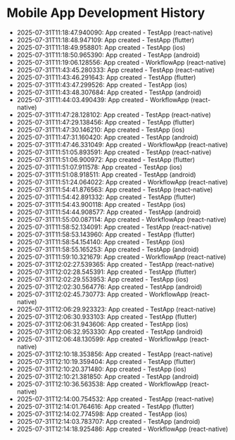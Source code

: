 # Mobile App Development History

- 2025-07-31T11:18:47.940090: App created - TestApp (react-native)
- 2025-07-31T11:18:48.947109: App created - TestApp (flutter)
- 2025-07-31T11:18:49.958801: App created - TestApp (ios)
- 2025-07-31T11:18:50.965390: App created - TestApp (android)
- 2025-07-31T11:19:06.128556: App created - WorkflowApp (react-native)
- 2025-07-31T11:43:45.280333: App created - TestApp (react-native)
- 2025-07-31T11:43:46.291643: App created - TestApp (flutter)
- 2025-07-31T11:43:47.299526: App created - TestApp (ios)
- 2025-07-31T11:43:48.307684: App created - TestApp (android)
- 2025-07-31T11:44:03.490439: App created - WorkflowApp (react-native)
- 2025-07-31T11:47:28.128102: App created - TestApp (react-native)
- 2025-07-31T11:47:29.138456: App created - TestApp (flutter)
- 2025-07-31T11:47:30.146210: App created - TestApp (ios)
- 2025-07-31T11:47:31.160420: App created - TestApp (android)
- 2025-07-31T11:47:46.331049: App created - WorkflowApp (react-native)
- 2025-07-31T11:51:05.893591: App created - TestApp (react-native)
- 2025-07-31T11:51:06.900972: App created - TestApp (flutter)
- 2025-07-31T11:51:07.911578: App created - TestApp (ios)
- 2025-07-31T11:51:08.918511: App created - TestApp (android)
- 2025-07-31T11:51:24.064022: App created - WorkflowApp (react-native)
- 2025-07-31T11:54:41.876563: App created - TestApp (react-native)
- 2025-07-31T11:54:42.891332: App created - TestApp (flutter)
- 2025-07-31T11:54:43.900118: App created - TestApp (ios)
- 2025-07-31T11:54:44.908577: App created - TestApp (android)
- 2025-07-31T11:55:00.087114: App created - WorkflowApp (react-native)
- 2025-07-31T11:58:52.134091: App created - TestApp (react-native)
- 2025-07-31T11:58:53.143960: App created - TestApp (flutter)
- 2025-07-31T11:58:54.154140: App created - TestApp (ios)
- 2025-07-31T11:58:55.165253: App created - TestApp (android)
- 2025-07-31T11:59:10.321679: App created - WorkflowApp (react-native)
- 2025-07-31T12:02:27.539365: App created - TestApp (react-native)
- 2025-07-31T12:02:28.545391: App created - TestApp (flutter)
- 2025-07-31T12:02:29.553953: App created - TestApp (ios)
- 2025-07-31T12:02:30.564776: App created - TestApp (android)
- 2025-07-31T12:02:45.730773: App created - WorkflowApp (react-native)
- 2025-07-31T12:06:29.923323: App created - TestApp (react-native)
- 2025-07-31T12:06:30.933103: App created - TestApp (flutter)
- 2025-07-31T12:06:31.943606: App created - TestApp (ios)
- 2025-07-31T12:06:32.953330: App created - TestApp (android)
- 2025-07-31T12:06:48.130599: App created - WorkflowApp (react-native)
- 2025-07-31T12:10:18.353856: App created - TestApp (react-native)
- 2025-07-31T12:10:19.359404: App created - TestApp (flutter)
- 2025-07-31T12:10:20.371480: App created - TestApp (ios)
- 2025-07-31T12:10:21.381850: App created - TestApp (android)
- 2025-07-31T12:10:36.563538: App created - WorkflowApp (react-native)
- 2025-07-31T12:14:00.754532: App created - TestApp (react-native)
- 2025-07-31T12:14:01.764616: App created - TestApp (flutter)
- 2025-07-31T12:14:02.774598: App created - TestApp (ios)
- 2025-07-31T12:14:03.783707: App created - TestApp (android)
- 2025-07-31T12:14:18.925486: App created - WorkflowApp (react-native)
